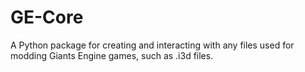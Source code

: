 # GE-Core
A Python package for creating and interacting with any files used for modding Giants Engine games, such as .i3d files. 
